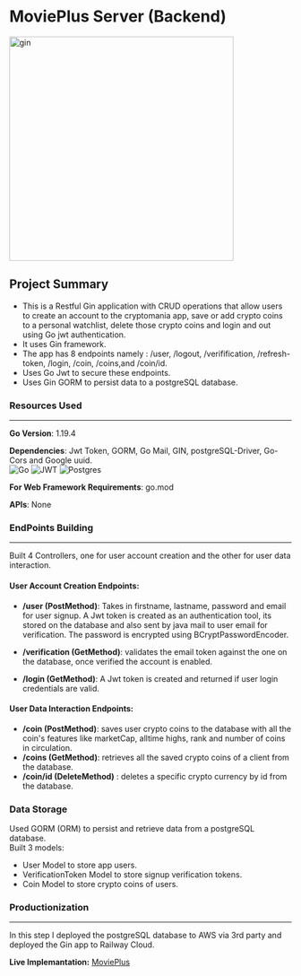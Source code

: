 # MoviePlus  Server (Backend)
<img src="https://i.ibb.co/51PDVwk/gin.png" alt="gin" border="0" width="400" align="center"> 

## Project Summary 
* This  is a Restful Gin application with CRUD operations that allow users to create an account to the cryptomania app, save or add crypto coins to a personal watchlist, delete those crypto coins and login and out using Go jwt authentication.
* It uses  Gin framework.
* The app has 8 endpoints namely : /user, /logout, /verifification, /refresh-token, /login, /coin, /coins,and /coin/id.
* Uses Go Jwt to secure these endpoints.
* Uses Gin GORM to persist data to a postgreSQL database.


### **Resources Used**
***
**Go Version**: 1.19.4

**Dependencies**: Jwt Token, GORM, Go Mail, GIN, postgreSQL-Driver, Go-Cors and Google uuid.  
![Go](https://img.shields.io/badge/go-%2300ADD8.svg?style=flat&logo=go&logoColor=white) 	![JWT](https://img.shields.io/badge/JWT-black?style=flat&logo=JSON%20web%20tokens) 	![Postgres](https://img.shields.io/badge/postgres-%23316192.svg?style=flat&logo=postgresql&logoColor=white)

**For Web Framework Requirements**: go.mod

**APIs**: None

### **EndPoints Building**
***
Built 4 Controllers, one for user account creation and the other for user data interaction.
#### **User Account Creation Endpoints:** 
* **/user (PostMethod)**: Takes in firstname, lastname, password and email for user signup. A Jwt token is created as an authentication tool, its stored on the database and also sent by java mail to user email for verification. The password is encrypted using BCryptPasswordEncoder.

* **/verification  (GetMethod)**: validates the email token against the one on the database, once verified the account is enabled. 
* **/login  (GetMethod)**: A Jwt token is created and returned if user login credentials are valid. 

#### **User Data Interaction Endpoints:**  
* **/coin (PostMethod)**:  saves user crypto coins to the database with all the coin's features like marketCap, alltime highs, rank and number of coins in circulation. 
* **/coins (GetMethod)**:  retrieves all the saved crypto coins of a client from the database.
* **/coin/id (DeleteMethod)** : deletes a specific crypto currency by id from the database.  

### **Data Storage**
Used GORM (ORM) to persist and retrieve data from a postgreSQL database.  
Built 3 models: 
* User Model to store app users.
* VerificationToken Model to store signup verification tokens.
* Coin Model to store crypto coins of users. 



### **Productionization**
***
In this step I deployed the postgreSQL database to AWS via 3rd party and deployed the Gin app to Railway Cloud.

**Live Implemantation:** [MoviePlus](https://crypto-mania-react.vercel.app/)